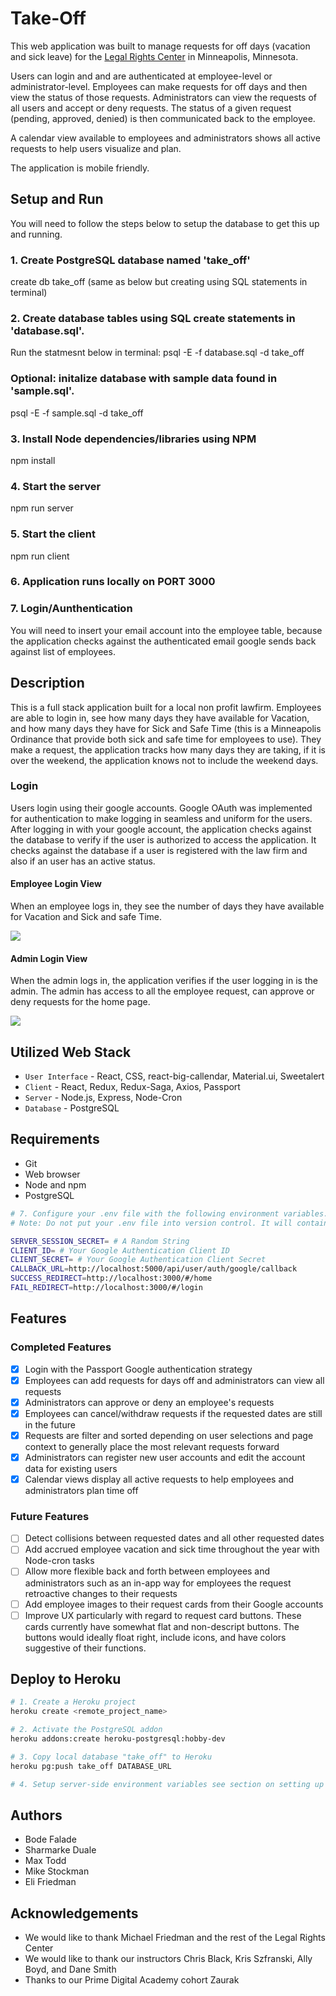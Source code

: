 # Take-Off
This web application was built to manage requests for off days (vacation and sick leave) for the [Legal Rights Center](https://www.legalrightscenter.org) in Minneapolis, Minnesota.

Users can login and and are authenticated at employee-level or administrator-level. Employees can make requests for off days and then view the status of those requests. Administrators can view the requests of all users and accept or deny requests. The status of a given request (pending, approved, denied) is then communicated back to the employee.

A calendar view available to employees and administrators shows all active requests to help users visualize and plan. 

The application is mobile friendly.


## Setup and Run
You will need to follow the steps below to setup the database to get this up and running.

### 1. Create PostgreSQL database named 'take_off'
create db take_off (same as below but creating using SQL statements in terminal)

### 2. Create database tables using SQL create statements in 'database.sql'.
Run the statmesnt below in terminal:
psql -E -f database.sql -d take_off

### Optional: initalize database with sample data found in 'sample.sql'.
psql -E -f sample.sql -d take_off

### 3. Install Node dependencies/libraries using NPM
npm install

### 4. Start the server
npm run server

### 5. Start the client
npm run client

### 6. Application runs locally on PORT 3000

### 7. Login/Aunthentication
You will need to insert your email account into the employee table, because the application checks against the authenticated email google sends back against list of employees.


## Description

This is a full stack application built for a local non profit lawfirm. Employees are able to login in, see how many days they have available for Vacation, and how many days they have for Sick and Safe Time (this is a Minneapolis Ordinance that provide both sick and safe time for employees to use).
They make a request, the application tracks how many days they are taking, if it is over the weekend, the application knows not to include the weekend days.

### Login
Users login using their google accounts. Google OAuth was implemented for authentication to make logging in seamless and uniform for the users. After logging in with your google account, the application checks against the database to verify if the user is authorized to access the application. It checks against the database if a user is registered with the law firm and also if an user has an active status.

#### Employee Login View
When an employee logs in, they see the number of days they have available for Vacation and Sick and safe Time.

![](public/images/takeOff_Login.gif)

#### Admin Login View
When the admin logs in, the application verifies if the user logging in is the admin. The admin has access to all the employee request, can approve or deny requests for the home page.

![](public/images/admin_login.gif)

## Utilized Web Stack
- `User Interface` - React, CSS, react-big-callendar, Material.ui, Sweetalert
- `Client` - React, Redux, Redux-Saga, Axios, Passport
- `Server` - Node.js, Express, Node-Cron
- `Database` - PostgreSQL


## Requirements
- Git
- Web browser
- Node and npm
- PostgreSQL



```bash
# 7. Configure your .env file with the following environment variables.
# Note: Do not put your .env file into version control. It will contain sensitive secret information

SERVER_SESSION_SECRET= # A Random String
CLIENT_ID= # Your Google Authentication Client ID
CLIENT_SECRET= # Your Google Authentication Client Secret
CALLBACK_URL=http://localhost:5000/api/user/auth/google/callback
SUCCESS_REDIRECT=http://localhost:3000/#/home
FAIL_REDIRECT=http://localhost:3000/#/login

```

## Features

### Completed Features
- [x] Login with the Passport Google authentication strategy
- [x] Employees can add requests for days off and administrators can view all requests
- [x] Administrators can approve or deny an employee's requests
- [x] Employees can cancel/withdraw requests if the requested dates are still in the future
- [x] Requests are filter and sorted depending on user selections and page context to generally place the most relevant requests forward 
- [x] Administrators can register new user accounts and edit the account data for existing users
- [x] Calendar views display all active requests to help employees and administrators plan time off

### Future Features
- [ ] Detect collisions between requested dates and all other requested dates
- [ ] Add accrued employee vacation and sick time throughout the year with Node-cron tasks
- [ ] Allow more flexible back and forth between employees and administrators such as an in-app way for employees the request retroactive changes to their requests 
- [ ] Add employee images to their request cards from their Google accounts
- [ ] Improve UX particularly with regard to request card buttons. These cards currently have somewhat flat and non-descript buttons. The buttons would ideally float right, include icons, and have colors suggestive of their functions.

## Deploy to Heroku
```bash
# 1. Create a Heroku project
heroku create <remote_project_name>

# 2. Activate the PostgreSQL addon
heroku addons:create heroku-postgresql:hobby-dev

# 3. Copy local database "take_off" to Heroku
heroku pg:push take_off DATABASE_URL

# 4. Setup server-side environment variables see section on setting up .env above. Add these environment variabes using the Heroku project web dashboard.
```

## Authors
- Bode Falade
- Sharmarke Duale
- Max Todd
- Mike Stockman
- Eli Friedman

## Acknowledgements
- We would like to thank Michael Friedman and the rest of the Legal Rights Center
- We would like to thank our instructors Chris Black, Kris Szfranski, Ally Boyd, and Dane Smith
- Thanks to our Prime Digital Academy cohort Zaurak